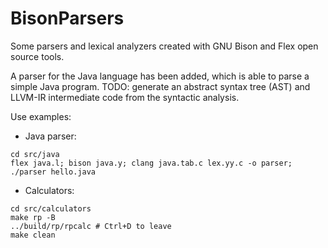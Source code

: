 # BisonParsers
Some parsers and lexical analyzers created with GNU Bison and Flex open source tools.

A parser for the Java language has been added, which is able to parse a simple Java program.
TODO: generate an abstract syntax tree (AST) and LLVM-IR intermediate code from the syntactic 
analysis.

Use examples:
- Java parser:
```
cd src/java
flex java.l; bison java.y; clang java.tab.c lex.yy.c -o parser; ./parser hello.java

```

- Calculators:
```
cd src/calculators
make rp -B
../build/rp/rpcalc # Ctrl+D to leave
make clean
```
